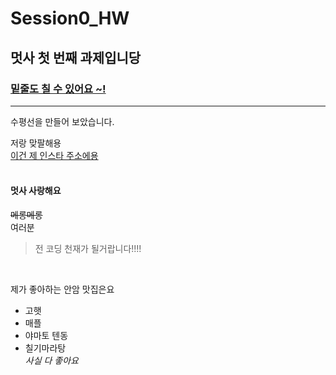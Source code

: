 # Session0_HW
## 멋사 첫 번째 과제입니당
### <u>밑줄도 칠 수 있어요 ~!</u>
<hr/> 수평선을 만들어 보았습니다.<br>

저랑 맞팔해용 <br>
[이건 제 인스타 주소에용](https://www.instagram.com/serin.vv/)
<br>
<br>
#### **멋사 사랑해요**
~~메롱메롱~~
<br>
여러분
> 전 코딩 천재가 될거랍니다!!!!
<br>

제가 좋아하는 안암 맛집은요
<br>
* 고햇 <br>
 * 매플
  * 야마토 텐동
   * 칠기마라탕
   <br> *사실 다 좋아요*
   
